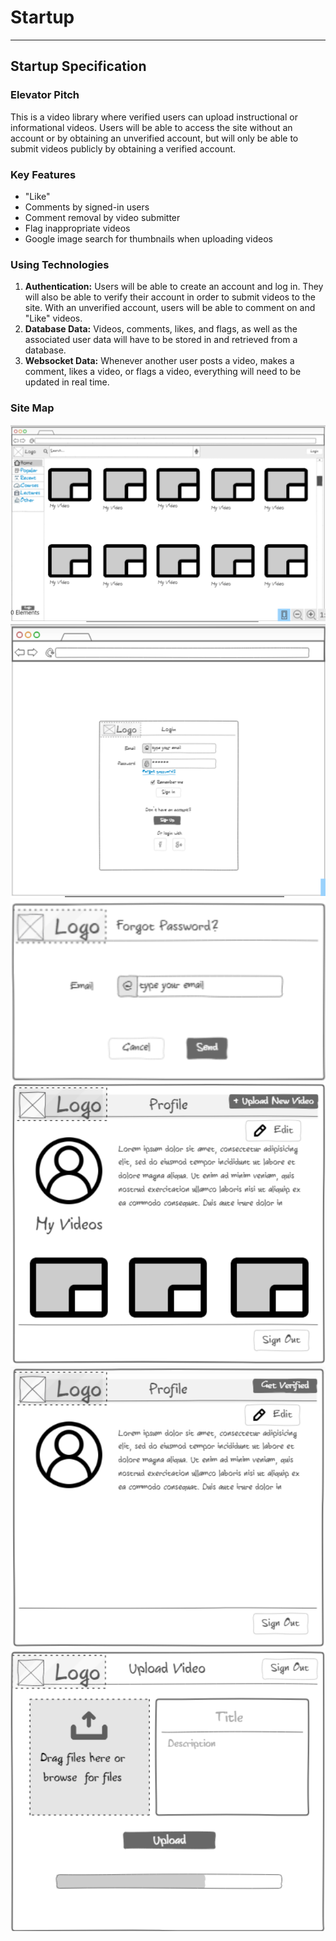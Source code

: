 # Startup
--------------------

## Startup Specification

### Elevator Pitch

This is a video library where verified users can upload instructional or informational videos. Users will be able to access the site without an account or by obtaining an unverified account, but will only be able to submit videos publicly by obtaining a verified account.

### Key Features

- "Like"
- Comments by signed-in users
- Comment removal by video submitter
- Flag inappropriate videos
- Google image search for thumbnails when uploading videos

### Using Technologies

1. **Authentication:** Users will be able to create an account and log in. They will also be able to verify their account in order to submit videos to the site. With an unverified account, users will be able to comment on and "Like" videos.
2. **Database Data:** Videos, comments, likes, and flags, as well as the associated user data will have to be stored in and retrieved from a database.
3. **Websocket Data:** Whenever another user posts a video, makes a comment, likes a video, or flags a video, everything will need to be updated in real time.

### Site Map

![Home Page](Screenshot%202024-01-17%20204800.png)
![Login](Screenshot%202024-01-17%20204851.png)
![Forgot Password](Screenshot%202024-01-17%20205159.png)
![Verified Profile](Screenshot%202024-01-17%20211226.png)
![Unverified Profile](Screenshot%202024-01-17%20211348.png)
![Upload Video](Screenshot%202024-01-17%20213807.png)
